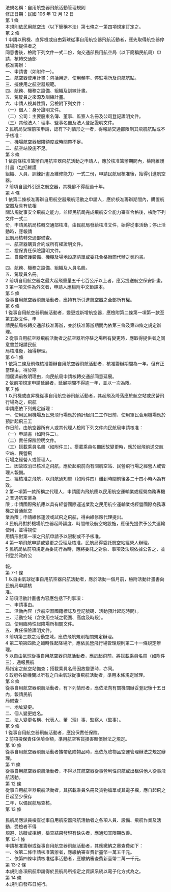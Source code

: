 法規名稱：自用航空器飛航活動管理規則  
修正日期：民國 106 年 12 月 12 日  
第 1 條  
本規則依民用航空法（以下簡稱本法）第七條之一第四項規定訂定之。  
第 2 條  
1 申請以飛機、直昇機或自由氣球從事自用航空器飛航活動者，應先取得航空器停駐場所提供者之  
同意書後，檢附下列文件一式二份，向交通部民用航空局（以下簡稱民航局）申請，核轉交通部  
核准籌辦：  
一、申請書（如附件一）。  
二、航空器使用計畫：包括用途、使用頻率、停駐場所及飛航航點。  
三、擬使用之航空器規範。  
四、航務、機務之設備、組織及訓練計畫。  
五、駕駛員之來源及訓練計畫。  
六、申請人視其性質，另檢附下列文件：  
（一）個人：身分證明文件。  
（二）公司：主要股東名簿、董事、監察人名冊及公司登記證明文件。  
（三）其他法人：理事、監事名冊及法人登記證明文件。  
2 民航局受理前項申請，認有下列情形之一者，得報請交通部限制其飛航航點或不予核准：  
一、機場航空器起降額度或時間帶不足。  
二、航空站設施不足。  
第 3 條  
1 依前條核准籌辦自用航空器飛航活動之申請人，應於核准籌辦期間內，檢附維護計畫（包括維護  
組織、人員、訓練計畫及維修能力）一式二份，申請民航局核准後，始得引進航空器。  
2 前項自國外引進之航空器，其機齡不得超過十年。  
第 4 條  
1 依第二條核准籌辦自用航空器飛航活動之申請人，應於核准籌辦期間內，購置航空器及具有依相  
關法規從事安全飛航之能力，並經民航局完成飛航安全能力審查合格後，檢附下列文件一式二  
份，申請民航局核轉交通部核准，由民航局發給核准文件，始得從事活動；停止活動時，應報請  
民航局核轉交通部備查。  
一、航空器購買合約或所有權證明文件。  
二、投保責任保險證明文件。  
三、自備修護裝備、機棚及場地設施清單或委託合格廠商代辦之契約書。  


四、航務、機務之設備、組織及人員名冊。  
五、駕駛員名冊。  
2 前項自用航空器之最大起飛重量五千七百公斤以上者，應另提送航空保安計畫。  
3 第一項文件為外文者，申請人應檢附中文節譯本。  
第 5 條  
從事自用航空器飛航活動者，應持有所引進航空器之全部所有權。  
第 6 條  
1 從事自用航空器飛航活動者，變更或新增航空器，應檢附第二條第一項第一款至第五款文件，申  
請民航局核轉交通部核准籌辦，並於核准籌辦期間內依第三條及第四條之規定辦理。  
2 從事自用航空器飛航活動者之航空器所停駐之場所有變更時，應取得提供者之同意書並報請民航  
局核准後，始得辦理。  
第 6-1 條  
1 依第二條及前條核准籌辦自用航空器飛航活動者，核准籌辦期間為一年。但有正當理由，得於期  
間屆滿前敘明理由，向民航局申請核轉交通部同意延展。  
2 依前項規定申請延展者，延展期間不得逾一年，並以一次為限。  
第 7 條  
1 以飛機或直昇機從事自用航空器飛航活動者，其起飛及降落應於航空站或民營飛行場為之，飛航  
申請應依下列規定辦理：  
一、使用民用機場及民營飛行場應於預計起飛二工作日前、使用軍民合用機場應於預計起飛三工  
作日前，由航空器所有人或其代理人檢附下列文件向民航局申請核准：  
（一）申請書（如附件二）。  
（二）責任保險證明文件。  
（三）搭載乘員名冊（如附件三）。搭載乘員名冊因故變更時，應於起飛前送交航空站、民營飛  
行場之經營人或管理人。  
二、因故取消已核准之飛航，應於起飛前向有關航空站、民營飛行場之經營人或管理人報備。  
三、經核准之飛航，以飛航通知單（如附件四）離到時間前後各二十四小時內為有效。  
2 第一項第一款所稱之代理人，申請國內飛航應以民用航空運輸業或經營商務專機之普通航空業為  
限；申請國際飛航應以具有經營國際運送業務之民用航空運輸業或經營國際商務專機之普通航空  
業為限；申請維修運渡或試飛之飛航，得由維修廠代理提出。  
3 民航局對於機場航空器起降額度、時間帶及航空站設施，應優先提供予公共運輸使用，並得視使  
用情形對第一項之飛航申請予以限制或不予核准。  
4 第一項飛航申請或變更之受理及核准，民航局得委託航空站經營人辦理。  
5 民航局依前項規定為委託行為時，應將委託之對象、事項及法規依據公告之，並刊登於政府公  


報。  
第 7-1 條  
1 以自由氣球從事自用航空器飛航活動者，應於活動一個月前，檢附活動計畫書向民航局申請核  
准。  
2 前項活動計畫書內容應包括下列事項：  
一、申請事由。  
二、活動內容（含航空器國籍標誌及登記號碼、活動預計起訖時間）。  
三、活動空域（含使用空域之範圍、高度及時段）。  
四、使用臨時性起降場所相關文件。  
五、責任保險證明文件。  
3 前項第三款之活動空域，應依飛航規則相關規定辦理。  
4 第二項第四款之臨時性起降場所，應依民營飛行場管理規則第二十一條規定辦理。  
5 以自由氣球從事自用航空器飛航活動者，應於起飛前，將搭載乘員名冊（如附件三），通報民航  
局指定之航空站備查；搭載乘員名冊因故變更時，亦同。  
6 政府各級機關以所有之自由氣球從事飛航活動者，準用本條規定辦理。  
第 8 條  
從事自用航空器飛航活動者，有下列情形者，應依法向有關機關辦妥登記後十五日內，報請民航  
局備查：  
一、地址變更。  
二、個人變更姓名。  
三、法人變更名稱、代表人、董（理）事、監察人（監事）。  
第 9 條  
1 從事自用航空器飛航活動者，應投保責任保險。  
2 前項投保責任保險金額，準用航空客貨損害賠償辦法之規定。  
第 10 條  
從事自用航空器飛航活動者攜帶危險物品時，應依危險物品空運管理辦法之規定辦理。  
第 11 條  
從事自用航空器飛航活動者，不得以其航空器從事營利性飛航或出租供他人從事飛航活動。  
第 12 條  
從事自用航空器飛航活動者，其搭載乘員名冊及貨物艙單或其電子檔，應自起飛之日起至少保存  
二年，以備民航局查核。  
第 13 條  


民航局應派員檢查從事自用航空器飛航活動者之各項人員、設備、飛航作業及活動，受檢者不得  
規避、妨礙或拒絕，檢查結果發現有缺失者，應通知其限期改善。  
第 13-1 條  
申請核准籌辦或從事自用航空器飛航活動者，其應繳納之審查費如下：  
一、依第二條申請核准籌辦者，應繳納審查費新臺幣一萬五千元。  
二、依第四條申請核准從事活動者，應繳納審查費新臺幣二萬一千元。  
第 13-2 條  
本規則各項飛航申請得於民航局所指定之資訊系統以電子化方式為之。  
第 14 條  
本規則自發布日施行。  


